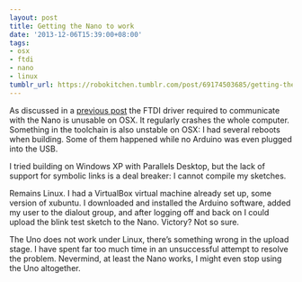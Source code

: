 ```yaml
---
layout: post
title: Getting the Nano to work
date: '2013-12-06T15:39:00+08:00'
tags:
- osx
- ftdi
- nano
- linux
tumblr_url: https://robokitchen.tumblr.com/post/69174503685/getting-the-nano-to-work
---
```

As discussed in a [previous post](http://robokitchen.tumblr.com/post/66812598033/uninstalling-the-ftdi-drivers) the FTDI driver required to communicate with the Nano is unusable on OSX. It regularly crashes the whole computer. Something in the toolchain is also unstable on OSX: I had several reboots when building. Some of them happened while no Arduino was even plugged into the USB.

I tried building on Windows XP with Parallels Desktop, but the lack of support for symbolic links is a deal breaker: I cannot compile my sketches.

Remains Linux. I had a VirtualBox virtual machine already set up, some version of xubuntu. I downloaded and installed the Arduino software, added my user to the dialout group, and after logging off and back on I could upload the blink test sketch to the Nano. Victory? Not so sure.

The Uno does not work under Linux, there’s something wrong in the upload stage. I have spent far too much time in an unsuccessful attempt to resolve the problem. Nevermind, at least the Nano works, I might even stop using the Uno altogether.


